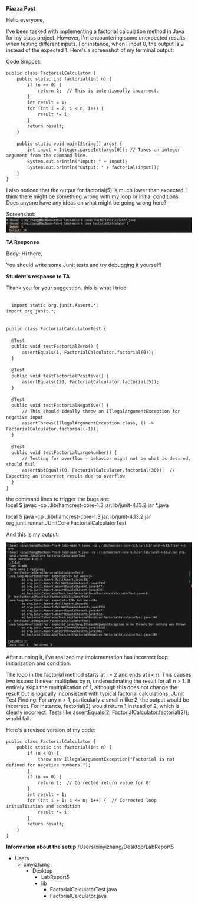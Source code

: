 

**Piazza Post**  

Hello everyone,


I've been tasked with implementing a factorial calculation method in Java for my class project. However, I'm encountering some unexpected results when testing different inputs. For instance, when I input 0, the output is 2 instead of the expected 1. Here's a screenshot of my terminal output:




Code Snippet:
```
public class FactorialCalculator {
    public static int factorial(int n) {
        if (n == 0) {
            return 2;  // This is intentionally incorrect.
        }
        int result = 1;
        for (int i = 2; i < n; i++) {
            result *= i;
        }
        return result;
    }

    public static void main(String[] args) {
        int input = Integer.parseInt(args[0]); // Takes an integer argument from the command line.
        System.out.println("Input: " + input);
        System.out.println("Output: " + factorial(input));
    }
}
```

I also noticed that the output for factorial(5) is much lower than expected. I think there might be something wrong with my loop or initial conditions. Does anyone have any ideas on what might be going wrong here?


Screenshot:
![plot](https://github.com/Xnyi8830/CSE15L/blob/main/output.png?raw=true)

**TA Response**

Body:
Hi there,

You should write some Junit tests and try debugging it yourself!


**Student's response to TA**

Thank you for your suggestion. this is what I tried: 
```

  import static org.junit.Assert.*;
import org.junit.*;


public class FactorialCalculatorTest {

  @Test
  public void testFactorialZero() {
      assertEquals(1, FactorialCalculator.factorial(0));
  }

  @Test
  public void testFactorialPositive() {
      assertEquals(120, FactorialCalculator.factorial(5));
  }

  @Test
  public void testFactorialNegative() {
      // This should ideally throw an IllegalArgumentException for negative input
      assertThrows(IllegalArgumentException.class, () -> FactorialCalculator.factorial(-1));
  }

  @Test
  public void testFactorialLargeNumber() {
      // Testing for overflow - behavior might not be what is desired, should fail
      assertNotEquals(0, FactorialCalculator.factorial(30));  // Expecting an incorrect result due to overflow
  }
}

```


the command lines to trigger the bugs are:   
local $ javac -cp .:lib/hamcrest-core-1.3.jar:lib/junit-4.13.2.jar *.java   

local $ java -cp .:lib/hamcrest-core-1.3.jar:lib/junit-4.13.2.jar org.junit.runner.JUnitCore FactorialCalculatorTest

And this is my output:   

![plot](https://github.com/Xnyi8830/CSE15L/blob/main/testOutput.png?raw=true)


After running it, i've realized my implementation has incorrect loop initialization and condition.



The loop in the factorial method starts at i = 2 and ends at i < n. This causes two issues:
It never multiplies by n, underestimating the result for all n > 1.
It entirely skips the multiplication of 1, although this does not change the result but is logically inconsistent with typical factorial calculations.
JUnit Test Finding: For any n > 1, particularly a small n like 2, the output would be incorrect. For instance, factorial(2) would return 1 instead of 2, which is clearly incorrect. Tests like assertEquals(2, FactorialCalculator.factorial(2)); would fail.
 
Here's a revised version of my code: 
```
public class FactorialCalculator {
    public static int factorial(int n) {
        if (n < 0) {
            throw new IllegalArgumentException("Factorial is not defined for negative numbers.");
        }
        if (n == 0) {
            return 1;  // Corrected return value for 0!
        }
        int result = 1;
        for (int i = 1; i <= n; i++) {  // Corrected loop initialization and condition
            result *= i;
        }
        return result;
    }
}
```

**Information about the setup**
/Users/xinyizhang/Desktop/LabReport5
- Users
  - xinyizhang
    - Desktop
      - LabReport5
      -   lib
          - FactorialCalculatorTest.java
          - FactorialCalculator.java
        




